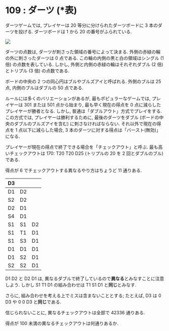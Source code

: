 # 109 : ダーツ (\*表)

ダーツゲームでは, プレイヤーは 20 等分に分けられたダーツボードに 3 本のダーツを投げる. ダーツボードは 1 から 20 の番号がふられている.

![](https://projecteuler.net/project/images/p109.png)

ダーツの点数は, ダーツが刺さった領域の番号によって決まる. 外側の赤緑の輪の外に刺さったダーツは 0 点である. この輪の内側の黒と白の領域はシングル (1 倍) の点数を表している. しかし, 外側と内側の赤緑の輪はそれぞれダブル (2 倍) とトリプル (3 倍) の点数である.

ボードの中央の 2 つの同心円はブルやブルズアイと呼ばれる. 外側のブルは 25 点, 内側のブルはダブルの 50 点である.

ルールには多くのバリエーションがあるが, 最もポピュラーなゲームでは, プレイヤーは 301 または 501 点から始まり, 最も早く現在の得点を 0 点に減らしたプレイヤーが勝者となる. しかし, 普通は「ダブルアウト」方式でプレイをする. この方式では, プレイヤーは勝利するために, 最後のダーツをダブル (ボードの中央のダブルのブルズアイを含む) に刺さなければならない. それ以外で現在の得点を 1 点以下に減らした場合, 3 本のダーツに対する得点は「バースト(無効)」になる.

プレイヤーが現在の得点で終了できる場合を「チェックアウト」と呼ぶ. 最も高いチェックアウトは 170: T20 T20 D25 (トリプルの 20 を 2 回とダブルのブル) である.

得点が 6 でチェックアウトする異なるやり方はちょうど 11 通りある.

| D3 |    |    |
| -- | -- | -- |
| D1 | D2 |    |
| S2 | D2 |    |
| D2 | D1 |    |
| S4 | D1 |    |
| S1 | S1 | D2 |
| S1 | T1 | D1 |
| S1 | S3 | D1 |
| D1 | D1 | D1 |
| D1 | S2 | D1 |
| S2 | S2 | D1 |

D1 D2 と D2 D1 は, 異なるダブルで終了しているので**異なる**とみなすことに注意しよう. しかし S1 T1 D1 の組み合わせは T1 S1 D1 と**同じ**とみなす.

さらに, 組み合わせを考える上でミスは含まないこととする; たとえば, D3 は 0 D3 や 0 0 D3 と**同じ**である.

信じられないことに, 異なるチェックアウトは全部で 42336 通りある.

得点が 100 未満の異なるチェックアウトは何通りあるか.

